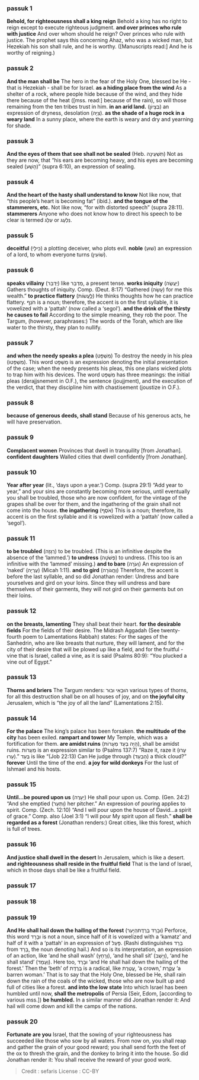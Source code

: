 
### passuk 1
<b>Behold, for righteousness shall a king reign</b> Behold a king has no right to reign except to execute righteous judgment.
<b>and over princes who rule with justice</b> And over whom should he reign? Over princes who rule with justice. The prophet says this concerning Ahaz, who was a wicked man, but Hezekiah his son shall rule, and he is worthy. ([Manuscripts read:] And he is worthy of reigning.)

### passuk 2
<b>And the man shall be</b> The hero in the fear of the Holy One, blessed be He - that is Hezekiah - shall be for Israel.
<b>as a hiding place from the wind</b> As a shelter of a rock, where people hide because of the wind, and they hide there because of the heat ([mss. read:] because of the rain), so will those remaining from the ten tribes trust in him.
<b>in an arid land.</b> (בְּצָיוֹן) an expression of dryness, desolation (צִיָּה).
<b>as the shade of a huge rock in a weary land</b> In a sunny place, where the earth is weary and dry and yearning for shade.

### passuk 3
<b>And the eyes of them that see shall not be sealed</b> (Heb. תִשְׁעֶינָה) Not as they are now, that “his ears are becoming heavy, and his eyes are becoming sealed (הָשַׁע)” (supra 6:10), an expression of sealing.

### passuk 4
<b>And the heart of the hasty shall understand to know</b> Not like now, that “this people’s heart is becoming fat” (ibid.).
<b>and the tongue of the stammerers, etc.</b> Not like now, “for with distorted speech” (supra 28:11).
<b>stammerers</b> Anyone who does not know how to direct his speech to be clear is termed עִלֵּג or נִלְעַג.

### passuk 5
<b>deceitful</b> (כִּילַי) a plotting deceiver, who plots evil.
<b>noble</b> (שׁוּעַ) an expression of a lord, to whom everyone turns (שׁוֹעִין).

### passuk 6
<b>speaks villainy</b> (יְדַבֵּר) like מְדַבֵּר, a present tense.
<b>works iniquity</b> (יַעֲשֶׂה) Gathers thoughts of iniquity. Comp. (Deut. 8:17) “Gathered (עָשָׂה) for me this wealth.”
<b>to practice flattery</b> (לֲַעֲשׂוֹת) He thinks thoughts how he can practice flattery. חֹנֵף is a noun; therefore, the accent is on the first syllable, it is vowelized with a ‘pattah’ (now called a ‘segol’).
<b>and the drink of the thirsty he causes to fail</b> According to the simple meaning, they rob the poor. The Targum, (however, paraphrases:) The words of the Torah, which are like water to the thirsty, they plan to nullify.

### passuk 7
<b>and when the needy speaks a plea</b> (מִשְׁפָּט) To destroy the needy in his plea (מִשְׁפָּטוֹ). This word מִשְׁפָּט is an expression denoting the initial presentation of the case; when the needy presents his pleas, this one plans wicked plots to trap him with his devices. The word מִשְׁפָּט has three meanings: the initial pleas (derajjsnement in O.F.), the sentence (joujjment), and the execution of the verdict, that they discipline him with chastisement (joustize in O.F.).

### passuk 8
<b>because of generous deeds, shall stand</b> Because of his generous acts, he will have preservation.

### passuk 9
<b>Complacent women</b> Provinces that dwell in tranquility [from Jonathan].
<b>confident daughters</b> Walled cities that dwell confidently [from Jonathan].

### passuk 10
<b>Year after year</b> (lit., ‘days upon a year.’) Comp. (supra 29:1) “Add year to year,” and your sins are constantly becoming more serious, until eventually you shall be troubled, those who are now confident, for the vintage of the grapes shall be over for them, and the ingathering of the grain shall not come into the house.
<b>the ingathering</b> (אֹסֶף) This is a noun; therefore, its accent is on the first syllable and it is vowelized with a ‘pattah’ (now called a ‘segol’).

### passuk 11
<b>to be troubled</b> (רְגָזָה) to be troubled. (This is an infinitive despite the absence of the ‘lammed.’)
<b>to undress</b> (פְּשֹׁטָה) to undress. (This too is an infinitive with the ‘lammed’ missing.)
<b>and to bare</b> (וְעֹרָה) An expression of ‘naked’ (עֶרְיָה) (Micah 1:11).
<b>and to gird</b> (וַחֲגוֹרָה) Therefore, the accent is before the last syllable, and so did Jonathan render: Undress and bare yourselves and gird on your loins. Since they will undress and bare themselves of their garments, they will not gird on their garments but on their loins.

### passuk 12
<b>on the breasts, lamenting</b> They shall beat their heart.
<b>for the desirable fields</b> For the fields of their desire. The Midrash Aggadah (See twenty-fourth poem to Lamentations Rabbah) states: For the sages of the Sanhedrin, who are like breasts that nurture, they will lament, and for the city of their desire that will be plowed up like a field, and for the fruitful - vine that is Israel, called a vine, as it is said (Psalms 80:9): “You plucked a vine out of Egypt.”

### passuk 13
<b>Thorns and briers</b> The Targum renders: הוּבֵאִי וּבוּר various types of thorns, for all this destruction shall be on all houses of joy, and on <b>the joyful city</b> Jerusalem, which is “the joy of all the land” (Lamentations 2:15).

### passuk 14
<b>For the palace</b> The king’s palace has been forsaken.
<b>the multitude of the city</b> has been exiled.
<b>rampart and tower</b> My Temple, which was a fortification for them.
<b>are amidst ruins</b> (הָיָה בְּעַד מְעָרוֹת), shall be amidst ruins. מְעָרוֹת is an expression similar to (Psalms 137:7) “Raze it, raze it (עָרוּ עָרוּ).” בְּעַד is like “(Job 22:13) Can He judge through (הַבְעַד) a thick cloud?”
<b>forever</b> Until the time of the end.
<b>a joy for wild donkeys</b> For the lust of Ishmael and his hosts.

### passuk 15
<b>Until...be poured upon us</b> (יֵעָרֶה) He shall pour upon us. Comp. (Gen. 24:2) “And she emptied (וַתְּעַר) her pitcher.” An expression of pouring applies to spirit. Comp. (Zech. 12:10) “And I will pour upon the house of David...a spirit of grace.” Comp. also (Joel 3:1) “I will pour My spirit upon all flesh.”
<b>shall be regarded as a forest</b> (Jonathan renders:) Great cities, like this forest, which is full of trees.

### passuk 16
<b>And justice shall dwell in the desert</b> In Jerusalem, which is like a desert.
<b>and righteousness shall reside in the fruitful field</b> That is the land of Israel, which in those days shall be like a fruitful field.

### passuk 17

### passuk 18

### passuk 19
<b>And He shall hail down the hailing of the forest</b> (וּבָרַד בְּרֶדֶתהַיָּעַר) Perforce, this word וּבָרָד is not a noun, since half of it is vowelized with a ‘kamatz’ and half of it with a ‘pattah’ in an expression of פָּעַל. (Rashi distinguishes בָּרַד from בָּרָד, the noun denoting hail.) And so is its interpretation, an expression of an action, like ‘and he shall wash’ (וְרָחַץ), ‘and he shall sit’ (וְיָשַׁב), ‘and he shall stand’ (וְעָמַד). Here too, וּבָרַד ‘and He shall hail down the hailing of the forest.’ Then the ‘beth’ of בְּרֶדֶת is a radical, like עֲטֶרֶת, ‘a crown,’ עֲקֶרֶת ‘a barren woman.’ That is to say that the Holy One, blessed be He, shall rain down the rain of the coals of the wicked, those who are now built up and full of cities like a forest.
<b>and into the low state</b> Into which Israel has been humbled until now,
<b>shall the metropolis</b> of Persia (Seir, Edom, [according to various mss.]) <b>be humbled.</b> In a similar manner did Jonathan render it: And hail will come down and kill the camps of the nations.

### passuk 20
<b>Fortunate are you</b> Israel, that the sowing of your righteousness has succeeded like those who sow by all waters. From now on, you shall reap and gather the grain of your good reward; you shall send forth the feet of the ox to thresh the grain, and the donkey to bring it into the house. So did Jonathan render it: You shall receive the reward of your good work.

>Credit : sefaris
>License : CC-BY